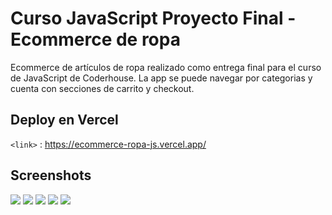 # Curso JavaScript Proyecto Final - Ecommerce de ropa

Ecommerce de artículos de ropa realizado como entrega final para el curso de JavaScript de Coderhouse. La app se puede navegar por categorias y cuenta con secciones de carrito y checkout.

## Deploy en Vercel

`<link>` : <https://ecommerce-ropa-js.vercel.app/>

## Screenshots

![](https://i.ibb.co/8gdH8WJ/home.png)
![](https://i.ibb.co/283wmNv/detalle.png)
![](https://i.ibb.co/KVMnZfm/carrito.png)
![](https://i.ibb.co/Mk9sDW0/caja.png)
![](https://i.ibb.co/m0XV6VG/home-dark.png)

